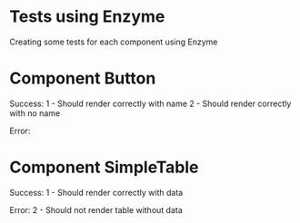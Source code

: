 # Tests using Enzyme

Creating some tests for each component using Enzyme

# Component Button
Success:
1 - Should render correctly with name
2 - Should render correctly with no name

Error:


# Component SimpleTable
Success:
1 - Should render correctly with data

Error:
2 - Should not render table without data
